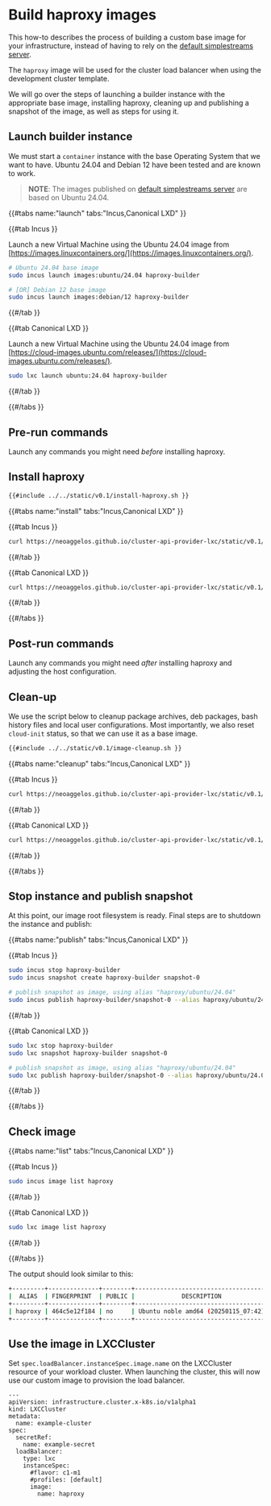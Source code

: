 # Build haproxy images

This how-to describes the process of building a custom base image for your infrastructure, instead of having to rely on the [default simplestreams server](../../reference/default-simplestreams-server.md).

The `haproxy` image will be used for the cluster load balancer when using the development cluster template.

We will go over the steps of launching a builder instance with the appropriate base image, installing haproxy, cleaning up and publishing a snapshot of the image, as well as steps for using it.

## Launch builder instance

We must start a `container` instance with the base Operating System that we want to have. Ubuntu 24.04 and Debian 12 have been tested and are known to work.

> **NOTE**: The images published on [default simplestreams server](../../reference/default-simplestreams-server.md) are based on Ubuntu 24.04.

{{#tabs name:"launch" tabs:"Incus,Canonical LXD" }}

{{#tab Incus }}

Launch a new Virtual Machine using the Ubuntu 24.04 image from [https://images.linuxcontainers.org/](https://images.linuxcontainers.org/).

```bash
# Ubuntu 24.04 base image
sudo incus launch images:ubuntu/24.04 haproxy-builder

# [OR] Debian 12 base image
sudo incus launch images:debian/12 haproxy-builder
```

{{#/tab }}

{{#tab Canonical LXD }}

Launch a new Virtual Machine using the Ubuntu 24.04 image from [https://cloud-images.ubuntu.com/releases/](https://cloud-images.ubuntu.com/releases/).

```bash
sudo lxc launch ubuntu:24.04 haproxy-builder
```

{{#/tab }}

{{#/tabs }}

## Pre-run commands

Launch any commands you might need _before_ installing haproxy.

## Install haproxy

```bash
{{#include ../../static/v0.1/install-haproxy.sh }}
```

{{#tabs name:"install" tabs:"Incus,Canonical LXD" }}

{{#tab Incus }}

```bash
curl https://neoaggelos.github.io/cluster-api-provider-lxc/static/v0.1/install-haproxy.sh | sudo incus exec haproxy-builder -- bash
```

{{#/tab }}

{{#tab Canonical LXD }}

```bash
curl https://neoaggelos.github.io/cluster-api-provider-lxc/static/v0.1/install-haproxy.sh | sudo lxc exec haproxy-builder -- bash
```

{{#/tab }}

{{#/tabs }}

## Post-run commands

Launch any commands you might need _after_ installing haproxy and adjusting the host configuration.

## Clean-up

We use the script below to cleanup package archives, deb packages, bash history files and local user configurations. Most importantly, we also reset `cloud-init` status, so that we can use it as a base image.

```bash
{{#include ../../static/v0.1/image-cleanup.sh }}
```

{{#tabs name:"cleanup" tabs:"Incus,Canonical LXD" }}

{{#tab Incus }}

```bash
curl https://neoaggelos.github.io/cluster-api-provider-lxc/static/v0.1/image-cleanup.sh | sudo lxc exec haproxy-builder -- bash
```

{{#/tab }}

{{#tab Canonical LXD }}

```bash
curl https://neoaggelos.github.io/cluster-api-provider-lxc/static/v0.1/image-cleanup.sh | sudo lxc exec haproxy-builder -- bash
```

{{#/tab }}

{{#/tabs }}

## Stop instance and publish snapshot

At this point, our image root filesystem is ready. Final steps are to shutdown the instance and publish:

{{#tabs name:"publish" tabs:"Incus,Canonical LXD" }}

{{#tab Incus }}

```bash
sudo incus stop haproxy-builder
sudo incus snapshot create haproxy-builder snapshot-0

# publish snapshot as image, using alias "haproxy/ubuntu/24.04"
sudo incus publish haproxy-builder/snapshot-0 --alias haproxy/ubuntu/24.04
```

{{#/tab }}

{{#tab Canonical LXD }}

```bash
sudo lxc stop haproxy-builder
sudo lxc snapshot haproxy-builder snapshot-0

# publish snapshot as image, using alias "haproxy/ubuntu/24.04"
sudo lxc publish haproxy-builder/snapshot-0 --alias haproxy/ubuntu/24.04
```

{{#/tab }}

{{#/tabs }}

## Check image

{{#tabs name:"list" tabs:"Incus,Canonical LXD" }}

{{#tab Incus }}

```bash
sudo incus image list haproxy
```

{{#/tab }}

{{#tab Canonical LXD }}

```bash
sudo lxc image list haproxy
```

{{#/tab }}

{{#/tabs }}

The output should look similar to this:

```bash
+---------+--------------+--------+-------------------------------------+--------------+-----------+-----------+----------------------+
|  ALIAS  | FINGERPRINT  | PUBLIC |             DESCRIPTION             | ARCHITECTURE |   TYPE    |   SIZE    |     UPLOAD DATE      |
+---------+--------------+--------+-------------------------------------+--------------+-----------+-----------+----------------------+
| haproxy | 464c5e12f184 | no     | Ubuntu noble amd64 (20250115_07:42) | x86_64       | CONTAINER | 133.90MiB | 2025/01/15 23:19 EET |
+---------+--------------+--------+-------------------------------------+--------------+-----------+-----------+----------------------+
```

## Use the image in LXCCluster

Set `spec.loadBalancer.instanceSpec.image.name` on the LXCCluster resource of your workload cluster. When launching the cluster, this will now use our custom image to provision the load balancer.

```yaml,hidelines=#
---
apiVersion: infrastructure.cluster.x-k8s.io/v1alpha1
kind: LXCCluster
metadata:
  name: example-cluster
spec:
  secretRef:
    name: example-secret
  loadBalancer:
    type: lxc
    instanceSpec:
      #flavor: c1-m1
      #profiles: [default]
      image:
        name: haproxy
```
